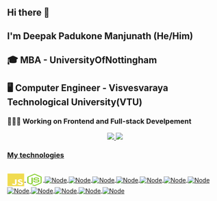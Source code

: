 ## Hi there 👋
##  I'm Deepak Padukone Manjunath (He/Him)


## 🎓 MBA - UniversityOfNottingham 
## 🖥️  Computer Engineer - Visvesvaraya Technological University(VTU) 

### 🕵🏻‍♂️ Working on Frontend and Full-stack Develpement


<div align="center">
  <a href="https://github.com/deepakpadukone20">
  <img height="180em" src="https://github-readme-stats.vercel.app/api?username=deepakpadukone20&show_icons=true&theme=gradient&include_all_commits=true&count_private=true"/>
  <img height="180em" src="https://github-readme-stats.vercel.app/api/top-langs/?username=deepakpadukone20&layout=compact&langs_count=7&theme=gradient"/>
</div>

### My technologies

<div style="display: inline_block"><br>
  <img align="center" alt="js" height="30" width="40" src="https://raw.githubusercontent.com/devicons/devicon/master/icons/javascript/javascript-plain.svg">
  <img align="center" alt="Node" height="30" width="40" src="https://raw.githubusercontent.com/devicons/devicon/master/icons/nodejs/nodejs-original.svg">
  <img align="center" alt="Node" height="30" width="40" src="https://cdn.jsdelivr.net/gh/devicons/devicon/icons/react/react-original.svg">
  <img align="center" alt="Node" height="30" width="40" src="https://cdn.jsdelivr.net/gh/devicons/devicon/icons/redux/redux-original.svg">
  <img align="center" alt="Node" height="30" width="40" src="https://cdn.jsdelivr.net/gh/devicons/devicon/icons/angularjs/angularjs-original.svg" />
	<img align="center" alt="Node" height="30" width="40" src="https://cdn.jsdelivr.net/gh/devicons/devicon/icons/typescript/typescript-original.svg">
	<img align="center" alt="Node" height="30" width="40" src="https://cdn.jsdelivr.net/gh/devicons/devicon/icons/graphql/graphql-plain.svg">
	<img align="center" alt="Node" height="30" width="40" src="https://cdn.jsdelivr.net/gh/devicons/devicon/icons/css3/css3-original.svg">
	<img align="center" alt="Node" height="30" width="40" src="https://cdn.jsdelivr.net/gh/devicons/devicon/icons/html5/html5-original.svg">
	<img align="center" alt="Node" height="30" width="40" src="https://cdn.jsdelivr.net/gh/devicons/devicon/icons/nextjs/nextjs-original.svg">
  <img align="center" alt="Node" height="30" width="40" src="https://cdn.jsdelivr.net/gh/devicons/devicon/icons/jamstack/jamstack-original.svg" />
  <img align="center" alt="Node" height="30" width="40" src="https://cdn.jsdelivr.net/gh/devicons/devicon/icons/gatsby/gatsby-plain.svg" />
	<img align="center" alt="Node" height="30" width="40" src="https://cdn.jsdelivr.net/gh/devicons/devicon/icons/go/go-original.svg">
	<img align="center" alt="Node" height="30" width="40" src="https://cdn.jsdelivr.net/gh/devicons/devicon/icons/python/python-original.svg">
</div>  
  
